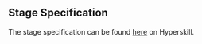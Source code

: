 ## Stage Specification

The stage specification can be found [here](https://hyperskill.org/projects/105/stages/573/implement) on Hyperskill.